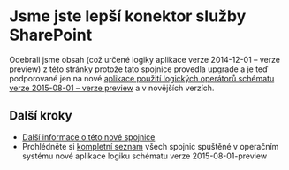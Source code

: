 <properties
   pageTitle="Pomocí konektoru SharePoint v aplikacích pro použití logických operátorů | Aplikace služby Microsoft Azure"
   description="Jak vytvořit a nakonfigurovat aplikaci SharePoint spojnice nebo rozhraní API a použijte ji v aplikaci logiky v aplikaci služby Azure"
   services="logic-apps"
   documentationCenter=".net,nodejs,java"
   authors="msftman"
   manager="erikre"
   editor=""/>

<tags
   ms.service="logic-apps"
   ms.devlang="multiple"
   ms.topic="article"
   ms.tgt_pltfrm="na"
   ms.workload="integration"
   ms.date="04/19/2016"
   ms.author="deonhe"/>

# <a name="weve-improved-the-sharepoint-connector"></a>Jsme jste lepší konektor služby SharePoint 

Odebrali jsme obsah (což určené logiky aplikace verze 2014-12-01 – verze preview) z této stránky protože tato spojnice provedla upgrade a je teď podporované jen na nové [aplikace použití logických operátorů schématu verze 2015-08-01 – verze preview](./app-service-logic-schema-2015-08-01.md) a v novějších verzích. 


## <a name="next-steps"></a>Další kroky    

- [Další informace o této nové spojnice](../connectors/connectors-create-api-sharepointserver.md)
- Prohlédněte si [kompletní seznam](../connectors/apis-list.md) všech spojnic spuštěné v operačním systému nové aplikace logiku schématu verze 2015-08-01-preview  